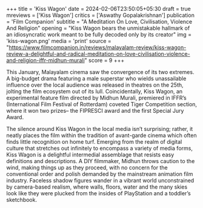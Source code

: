 +++
title = 'Kiss Wagon'
date = 2024-02-06T23:50:05+05:30
draft = true
mreviews = ['Kiss Wagon']
critics = ['Aswathy Gopalakrishnan']
publication = 'Film Companion'
subtitle = "A Meditation On Love, Civilisation, Violence And Religion"
opening = "Kiss Wagon bears the unmistakable hallmark of an idiosyncratic work meant to be fully decoded only by its creator"
img = 'kiss-wagon.png'
media = 'print'
source = "https://www.filmcompanion.in/reviews/malayalam-review/kiss-wagon-review-a-delightful-and-radical-meditation-on-love-civilisation-violence-and-religion-iffr-midhun-murali"
score = 9
+++

This January, Malayalam cinema saw the convergence of its two extremes. A big-budget drama
featuring a male superstar who wields unassailable influence over the local audience was
released in theatres on the 25th, jolting the film ecosystem out of its lull. Coincidentally, Kiss
Wagon, an experimental feature film directed by Midhun Murali, premiered in IFFRʼs (International
Film Festival of Rotterdam) coveted Tiger Competition section, where it won two prizes– the
FIPRESCI award and the first Special Jury Award.

The silence around Kiss Wagon in the local media isnʼt surprising; rather, it neatly places the film
within the tradition of avant-garde cinema which often finds little recognition on home turf.
Emerging from the realm of digital culture that stretches out infinitely to encompass a variety of
media forms, Kiss Wagon is a delightful intermedial assemblage that resists easy definitions and
descriptions. A DIY filmmaker, Midhun throws caution to the wind, making things up as they
proceed, with no concern for the conventional order and polish demanded by the mainstream
animation film industry. Faceless shadow figures wander in a vibrant world unconstrained by
camera-based realism, where walls, floors, water and the many skies look like they were plucked
from the insides of PlayStation and a toddlerʼs sketchbook.
